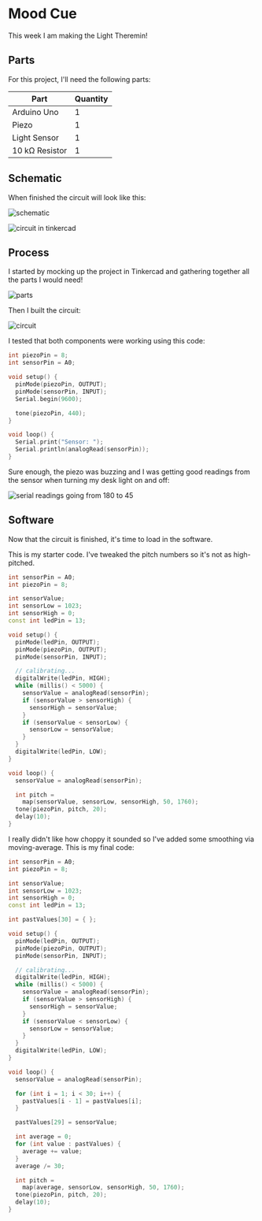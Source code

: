 # Mood Cue

This week I am making the Light Theremin!

## Parts

For this project, I'll need the following parts: 

|Part|Quantity|
|-|-|
|Arduino Uno|1|
|Piezo|1|
|Light Sensor|1|
|10 k&ohm; Resistor|1|

## Schematic

When finished the circuit will look like this:

![schematic](media/schematic.png)

![circuit in tinkercad](media/tinkercad.png)

## Process
I started by mocking up the project in Tinkercad and gathering together all the parts I would need!

![parts](media/parts.png)

Then I built the circuit:

![circuit](media/circuit.png)

I tested that both components were working using this code:
```c++
int piezoPin = 8;
int sensorPin = A0;

void setup() {
  pinMode(piezoPin, OUTPUT);
  pinMode(sensorPin, INPUT);
  Serial.begin(9600);

  tone(piezoPin, 440);
}

void loop() {
  Serial.print("Sensor: ");
  Serial.println(analogRead(sensorPin));
}
```

Sure enough, the piezo was buzzing and I was getting good readings from the sensor when turning my desk light on and off:

![serial readings going from 180 to 45](media/serial.png) 

## Software
Now that the circuit is finished, it's time to load in the software.

This is my starter code. I've tweaked the pitch numbers so it's not as high-pitched.
```c++
int sensorPin = A0;
int piezoPin = 8;

int sensorValue;
int sensorLow = 1023;
int sensorHigh = 0;
const int ledPin = 13;

void setup() {
  pinMode(ledPin, OUTPUT);
  pinMode(piezoPin, OUTPUT);
  pinMode(sensorPin, INPUT);

  // calibrating...
  digitalWrite(ledPin, HIGH);
  while (millis() < 5000) {
    sensorValue = analogRead(sensorPin);
    if (sensorValue > sensorHigh) {
      sensorHigh = sensorValue;
    }
    if (sensorValue < sensorLow) {
      sensorLow = sensorValue;
    }
  }
  digitalWrite(ledPin, LOW);
}

void loop() {
  sensorValue = analogRead(sensorPin);

  int pitch =
    map(sensorValue, sensorLow, sensorHigh, 50, 1760);
  tone(piezoPin, pitch, 20);
  delay(10);
}
```

I really didn't like how choppy it sounded so I've added some smoothing via moving-average. This is my final code:
```c++
int sensorPin = A0;
int piezoPin = 8;

int sensorValue;
int sensorLow = 1023;
int sensorHigh = 0;
const int ledPin = 13;

int pastValues[30] = { };

void setup() {
  pinMode(ledPin, OUTPUT);
  pinMode(piezoPin, OUTPUT);
  pinMode(sensorPin, INPUT);

  // calibrating...
  digitalWrite(ledPin, HIGH);
  while (millis() < 5000) {
    sensorValue = analogRead(sensorPin);
    if (sensorValue > sensorHigh) {
      sensorHigh = sensorValue;
    }
    if (sensorValue < sensorLow) {
      sensorLow = sensorValue;
    }
  }
  digitalWrite(ledPin, LOW);
}

void loop() {
  sensorValue = analogRead(sensorPin);

  for (int i = 1; i < 30; i++) {
    pastValues[i - 1] = pastValues[i];
  }

  pastValues[29] = sensorValue;

  int average = 0;
  for (int value : pastValues) {
    average += value;
  }
  average /= 30;

  int pitch =
    map(average, sensorLow, sensorHigh, 50, 1760);
  tone(piezoPin, pitch, 20);
  delay(10);
}
```

<!-- And here's what it sounds like! -->
